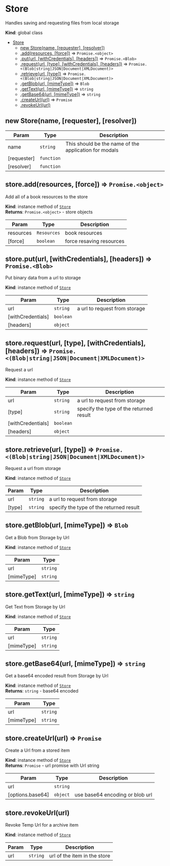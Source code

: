 <a name="Store"></a>

# Store
Handles saving and requesting files from local storage

**Kind**: global class  

* [Store](#Store)
    * [new Store(name, [requester], [resolver])](#new_Store_new)
    * [.add(resources, [force])](#Store+add) ⇒ <code>Promise.&lt;object&gt;</code>
    * [.put(url, [withCredentials], [headers])](#Store+put) ⇒ <code>Promise.&lt;Blob&gt;</code>
    * [.request(url, [type], [withCredentials], [headers])](#Store+request) ⇒ <code>Promise.&lt;(Blob\|string\|JSON\|Document\|XMLDocument)&gt;</code>
    * [.retrieve(url, [type])](#Store+retrieve) ⇒ <code>Promise.&lt;(Blob\|string\|JSON\|Document\|XMLDocument)&gt;</code>
    * [.getBlob(url, [mimeType])](#Store+getBlob) ⇒ <code>Blob</code>
    * [.getText(url, [mimeType])](#Store+getText) ⇒ <code>string</code>
    * [.getBase64(url, [mimeType])](#Store+getBase64) ⇒ <code>string</code>
    * [.createUrl(url)](#Store+createUrl) ⇒ <code>Promise</code>
    * [.revokeUrl(url)](#Store+revokeUrl)

<a name="new_Store_new"></a>

## new Store(name, [requester], [resolver])

| Param | Type | Description |
| --- | --- | --- |
| name | <code>string</code> | This should be the name of the application for modals |
| [requester] | <code>function</code> |  |
| [resolver] | <code>function</code> |  |

<a name="Store+add"></a>

## store.add(resources, [force]) ⇒ <code>Promise.&lt;object&gt;</code>
Add all of a book resources to the store

**Kind**: instance method of [<code>Store</code>](#Store)  
**Returns**: <code>Promise.&lt;object&gt;</code> - store objects  

| Param | Type | Description |
| --- | --- | --- |
| resources | <code>Resources</code> | book resources |
| [force] | <code>boolean</code> | force resaving resources |

<a name="Store+put"></a>

## store.put(url, [withCredentials], [headers]) ⇒ <code>Promise.&lt;Blob&gt;</code>
Put binary data from a url to storage

**Kind**: instance method of [<code>Store</code>](#Store)  

| Param | Type | Description |
| --- | --- | --- |
| url | <code>string</code> | a url to request from storage |
| [withCredentials] | <code>boolean</code> |  |
| [headers] | <code>object</code> |  |

<a name="Store+request"></a>

## store.request(url, [type], [withCredentials], [headers]) ⇒ <code>Promise.&lt;(Blob\|string\|JSON\|Document\|XMLDocument)&gt;</code>
Request a url

**Kind**: instance method of [<code>Store</code>](#Store)  

| Param | Type | Description |
| --- | --- | --- |
| url | <code>string</code> | a url to request from storage |
| [type] | <code>string</code> | specify the type of the returned result |
| [withCredentials] | <code>boolean</code> |  |
| [headers] | <code>object</code> |  |

<a name="Store+retrieve"></a>

## store.retrieve(url, [type]) ⇒ <code>Promise.&lt;(Blob\|string\|JSON\|Document\|XMLDocument)&gt;</code>
Request a url from storage

**Kind**: instance method of [<code>Store</code>](#Store)  

| Param | Type | Description |
| --- | --- | --- |
| url | <code>string</code> | a url to request from storage |
| [type] | <code>string</code> | specify the type of the returned result |

<a name="Store+getBlob"></a>

## store.getBlob(url, [mimeType]) ⇒ <code>Blob</code>
Get a Blob from Storage by Url

**Kind**: instance method of [<code>Store</code>](#Store)  

| Param | Type |
| --- | --- |
| url | <code>string</code> | 
| [mimeType] | <code>string</code> | 

<a name="Store+getText"></a>

## store.getText(url, [mimeType]) ⇒ <code>string</code>
Get Text from Storage by Url

**Kind**: instance method of [<code>Store</code>](#Store)  

| Param | Type |
| --- | --- |
| url | <code>string</code> | 
| [mimeType] | <code>string</code> | 

<a name="Store+getBase64"></a>

## store.getBase64(url, [mimeType]) ⇒ <code>string</code>
Get a base64 encoded result from Storage by Url

**Kind**: instance method of [<code>Store</code>](#Store)  
**Returns**: <code>string</code> - base64 encoded  

| Param | Type |
| --- | --- |
| url | <code>string</code> | 
| [mimeType] | <code>string</code> | 

<a name="Store+createUrl"></a>

## store.createUrl(url) ⇒ <code>Promise</code>
Create a Url from a stored item

**Kind**: instance method of [<code>Store</code>](#Store)  
**Returns**: <code>Promise</code> - url promise with Url string  

| Param | Type | Description |
| --- | --- | --- |
| url | <code>string</code> |  |
| [options.base64] | <code>object</code> | use base64 encoding or blob url |

<a name="Store+revokeUrl"></a>

## store.revokeUrl(url)
Revoke Temp Url for a archive item

**Kind**: instance method of [<code>Store</code>](#Store)  

| Param | Type | Description |
| --- | --- | --- |
| url | <code>string</code> | url of the item in the store |

